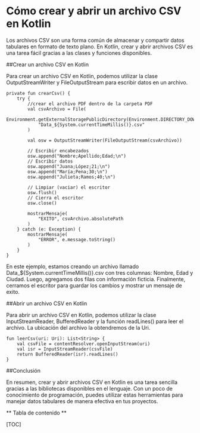 # Cómo crear y abrir un archivo CSV en Kotlin

Los archivos CSV son una forma común de almacenar y compartir datos tabulares en formato de texto plano. En Kotlin, crear y abrir archivos CSV es una tarea fácil gracias a las clases y funciones disponibles.

##Crear un archivo CSV en Kotlin

Para crear un archivo CSV en Kotlin, podemos utilizar la clase OutputStreamWriter y FileOutputStream para escribir datos en un archivo.

    private fun crearCsv() {
        try {
            //crear el archivo PDF dentro de la carpeta PDF
            val csvArchivo = File(
                Environment.getExternalStoragePublicDirectory(Environment.DIRECTORY_DOWNLOADS),
                "Data_${System.currentTimeMillis()}.csv"
            )

            val osw = OutputStreamWriter(FileOutputStream(csvArchivo))

            // Escribir encabezados
            osw.append("Nombre;Apellido;Edad;\n")
            // Escribir datos
            osw.append("Juana;López;21;\n")
            osw.append("María;Pena;30;\n")
            osw.append("Julieta;Ramos;40;\n")

            // Limpiar (vaciar) el escritor
            osw.flush()
            // Cierra el escritor
            osw.close()

            mostrarMensaje(
                "EXITO", csvArchivo.absolutePath
            )
        } catch (e: Exception) {
            mostrarMensaje(
                "ERROR", e.message.toString()
            )
        }
    }

En este ejemplo, estamos creando un archivo llamado Data_${System.currentTimeMillis()}.csv con tres columnas: Nombre, Edad y Ciudad. Luego, agregamos dos filas con información ficticia. Finalmente, cerramos el escritor para guardar los cambios y mostrar un mensaje de exito.

##Abrir un archivo CSV en Kotlin

Para abrir un archivo CSV en Kotlin, podemos utilizar la clase InputStreamReader, BufferedReader y la función readLines() para leer el archivo. La ubicación del archivo la obtendremos de la Uri.

    fun leerCsv(uri: Uri): List<String> {
        val csvFile = contentResolver.openInputStream(uri)
        val isr = InputStreamReader(csvFile)
        return BufferedReader(isr).readLines()
    }

##Conclusión

En resumen, crear y abrir archivos CSV en Kotlin es una tarea sencilla gracias a las bibliotecas disponibles en el lenguaje. Con un poco de conocimiento de programación, puedes utilizar estas herramientas para manejar datos tabulares de manera efectiva en tus proyectos.

** Tabla de contenido **

[TOC]
